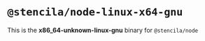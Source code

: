 # `@stencila/node-linux-x64-gnu`

This is the **x86_64-unknown-linux-gnu** binary for `@stencila/node`
